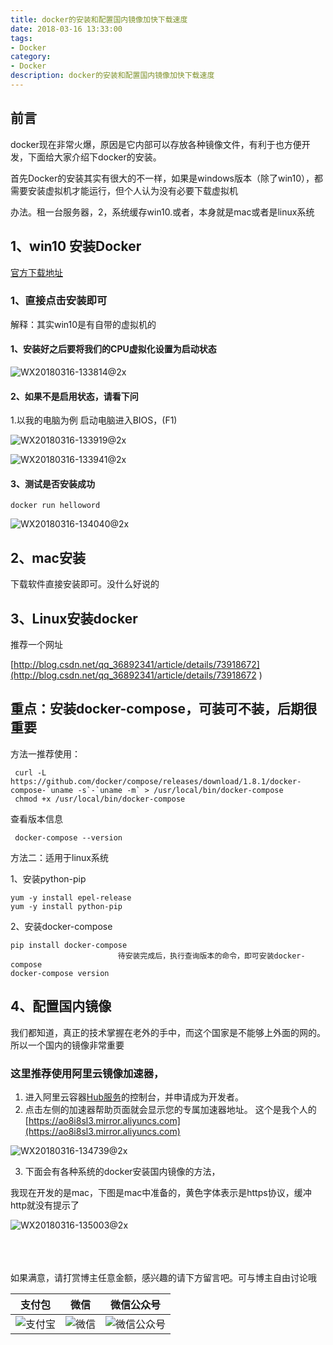 ```yaml
---
title: docker的安装和配置国内镜像加快下载速度
date: 2018-03-16 13:33:00
tags: 
- Docker
category: 
- Docker
description: docker的安装和配置国内镜像加快下载速度
---
```

<!-- image url 
https://raw.githubusercontent.com/HealerJean/HealerJean.github.io/master/blogImages
-->

## 前言

docker现在非常火爆，原因是它内部可以存放各种镜像文件，有利于也方便开发，下面给大家介绍下docker的安装。

首先Docker的安装其实有很大的不一样，如果是windows版本（除了win10），都需要安装虚拟机才能运行，但个人认为没有必要下载虚拟机

办法。租一台服务器，2，系统缓存win10.或者，本身就是mac或者是linux系统

## 1、win10 安装Docker<br/>

[官方下载地址](https://docs.docker.com/docker-for-windows/install/#download-docker-for-windows)

### 1、直接点击安装即可<br/>

解释：其实win10是有自带的虚拟机的<br/>

#### 1、安装好之后要将我们的CPU虚拟化设置为启动状态<br/>

![WX20180316-133814@2x](https://raw.githubusercontent.com/HealerJean/HealerJean.github.io/master/blogImages/WX20180316-133814@2x.png)


#### 2、如果不是启用状态，请看下问<br/>

1.以我的电脑为例 启动电脑进入BIOS，(F1)<br/>

![WX20180316-133919@2x](https://raw.githubusercontent.com/HealerJean/HealerJean.github.io/master/blogImages/WX20180316-133919@2x.png)


![WX20180316-133941@2x](https://raw.githubusercontent.com/HealerJean/HealerJean.github.io/master/blogImages/WX20180316-133941@2x.png)



#### 3、测试是否安装成功<br/>


```
docker run helloword

```

![WX20180316-134040@2x](https://raw.githubusercontent.com/HealerJean/HealerJean.github.io/master/blogImages/WX20180316-134040@2x.png)


## 2、mac安装

下载软件直接安装即可。没什么好说的

## 3、Linux安装docker

推荐一个网址 

[http://blog.csdn.net/qq_36892341/article/details/73918672](http://blog.csdn.net/qq_36892341/article/details/73918672
)


## 重点：安装docker-compose，可装可不装，后期很重要

方法一推荐使用：

```
 curl -L https://github.com/docker/compose/releases/download/1.8.1/docker-compose-`uname -s`-`uname -m` > /usr/local/bin/docker-compose 
 chmod +x /usr/local/bin/docker-compose
```

查看版本信息

```
 docker-compose --version
```


方法二：适用于linux系统

1、安装python-pip

```
yum -y install epel-release
yum -y install python-pip
```

2、安装docker-compose


```
pip install docker-compose
						待安装完成后，执行查询版本的命令，即可安装docker-compose
docker-compose version
```


## 4、配置国内镜像 
我们都知道，真正的技术掌握在老外的手中，而这个国家是不能够上外面的网的。所以一个国内的镜像非常重要

### 这里推荐使用阿里云镜像加速器，

1.	进入阿里云容器[Hub服务](https://cr.console.aliyun.com/?spm=5176.100239.blogcont29941.12.R6mUIX)的控制台，并申请成为开发者。 
2.	点击左侧的加速器帮助页面就会显示您的专属加速器地址。 这个是我个人的[https://ao8i8sl3.mirror.aliyuncs.com](https://ao8i8sl3.mirror.aliyuncs.com)

![WX20180316-134739@2x](https://raw.githubusercontent.com/HealerJean/HealerJean.github.io/master/blogImages/WX20180316-134739@2x.png)



3.	下面会有各种系统的docker安装国内镜像的方法，

我现在开发的是mac，下图是mac中准备的，黄色字体表示是https协议，缓冲http就没有提示了

![WX20180316-135003@2x](https://raw.githubusercontent.com/HealerJean/HealerJean.github.io/master/blogImages/WX20180316-135003@2x.png)






<br/><br/><br/>
如果满意，请打赏博主任意金额，感兴趣的请下方留言吧。可与博主自由讨论哦

|支付包 | 微信|微信公众号|
|:-------:|:-------:|:------:|
|![支付宝](https://raw.githubusercontent.com/HealerJean/HealerJean.github.io/master/assets/img/tctip/alpay.jpg) | ![微信](https://raw.githubusercontent.com/HealerJean/HealerJean.github.io/master/assets/img/tctip/weixin.jpg)|![微信公众号](https://raw.githubusercontent.com/HealerJean/HealerJean.github.io/master/assets/img/my/qrcode_for_gh_a23c07a2da9e_258.jpg)|




<!-- Gitalk 评论 start  -->

<link rel="stylesheet" href="https://unpkg.com/gitalk/dist/gitalk.css">
<script src="https://unpkg.com/gitalk@latest/dist/gitalk.min.js"></script> 
<div id="gitalk-container"></div>    
 <script type="text/javascript">
    var gitalk = new Gitalk({
		clientID: `1d164cd85549874d0e3a`,
		clientSecret: `527c3d223d1e6608953e835b547061037d140355`,
		repo: `HealerJean.github.io`,
		owner: 'HealerJean',
		admin: ['HealerJean'],
		id: 'D3E6Wy9ttqlYdDfN',
    });
    gitalk.render('gitalk-container');
</script> 

<!-- Gitalk end -->

